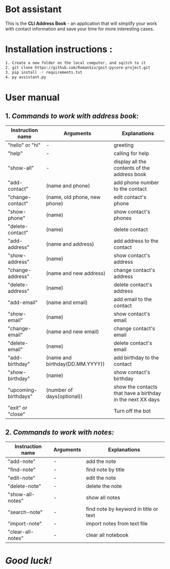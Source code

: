 # __Bot assistant__
This is the __CLI Address Book__ - an application that will simplify your work with contact information and save your time for more interesting cases.


# __Installation instructions__ :
```sh
1. Create a new folder on the local computer, and sqitch to it
2. git clone https://github.com/RomanSiu/goit-pycore-project.git
3. pip install -r requirements.txt
4. py assistant.py
```

# __User manual__

## 1. _Commands to work with address book:_
| Instruction name     | Arguments     | Explanations                                               |
|----------------------|---------------|------------------------------------------------------------|
| "hello" or "hi"      | -             | greeting                                                   |
| "help"               | -             | calling for help                                           |
| "show-all"           | -             | display all the contents of the address book               |
| "add-contact"        | (name and phone) | add phone number to the contact                            |
| "change-contact"     | (name, old phone, new phone) | edit contact's phone                                       |
| "show-phone"         | (name)        | show contact's phones                                      |
| "delete-contact"     | (name)        | delete contact                                             |
| "add-address"        | (name and address) | add address to the contact                                 |
| "show-address"       | (name)        | show contact's address                                     |
| "change-address"     | (name and new address) | change contact's address                                   |
| "delete-address"     | (name)        | delete contact's address                                   |
| "add-email"          | (name and email) | add email to the contact                                   |
| "show-email"         | (name)        | show contact's email                                       |
| "change-email"       | (name and new email) | change contact's email                                     |
| "delete-email"       | (name)        | delete contact's email                                     |
| "add-birthday"       | (name and birthday(DD.MM.YYYY)) | add birthday to the contact                                |
| "show-birthday"      | (name)        | show contact's birthday                                    |
| "upcoming-birthdays" | (number of days(optional)) | show the contacts that have a birthday in the next XX days |
| "exit" or "close"    |               | Turn off the bot                                           |

## 2. _Commands to work with notes:_
| Instruction name | Arguments              | Explanations                          |
|------------------|------------------------|---------------------------------------|
| "add-note"       | -                      | add the note                          |
| "find-note"      | -                      | find note by title                    |
| "edit-note"      | -                      | edit the note                         |
| "delete-note"    | -                      | delete the note                       |
| "show-all-notes" | -                      | show all notes                        |
| "search-note"    | -                      | find note by keyword in title or text |
| "import-note"         | -                      | import notes from text file           |
| "clear-all-notes"    | -                      | clear all notebook                    |

# _Good luck!_